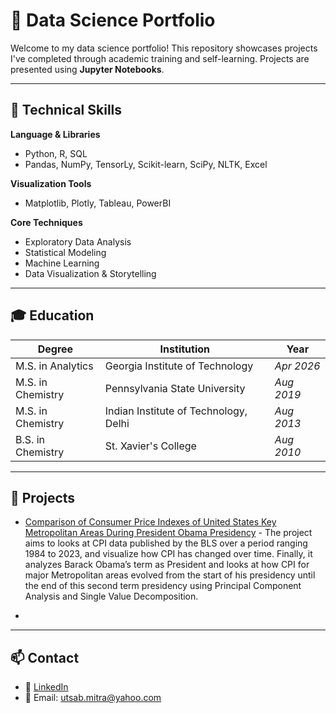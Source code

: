# 🧠 Data Science Portfolio

Welcome to my data science portfolio! This repository showcases projects I've completed through academic training and self-learning. Projects are presented using **Jupyter Notebooks**.

---

## 🧰 Technical Skills
**Language & Libraries**
- Python, R, SQL
- Pandas, NumPy, TensorLy, Scikit-learn, SciPy, NLTK, Excel

**Visualization Tools**
- Matplotlib, Plotly, Tableau, PowerBI

**Core Techniques**
- Exploratory Data Analysis
- Statistical Modeling
- Machine Learning
- Data Visualization & Storytelling

---

## 🎓 Education

| Degree                     | Institution                                | Year       |
|---------------------------|--------------------------------------------|------------|
| M.S. in Analytics         | Georgia Institute of Technology            | _Apr 2026_ |
| M.S. in Chemistry         | Pennsylvania State University              | _Aug 2019_ |
| M.S. in Chemistry         | Indian Institute of Technology, Delhi      | _Aug 2013_ |
| B.S. in Chemistry         | St. Xavier's College                       | _Aug 2010_ |

---

## 📂 Projects

- [Comparison of Consumer Price Indexes of United States Key Metropolitan Areas During President Obama Presidency](./CPI_UnitedStates/CPI_UnitedStates.ipynb) - The project aims to looks at CPI data published by the BLS over a period ranging 1984 to 2023, and visualize how CPI has changed over time. Finally, it analyzes Barack Obama’s term as President and looks at how CPI for major Metropolitan areas evolved from the start of his presidency until the end of this second term presidency using Principal Component Analysis and Single Value Decomposition.

- 
---

## 📫 Contact

- 💼 [LinkedIn](https://www.linkedin.com/in/utsab-mitra-768bb03a/)
- 📧 Email: utsab.mitra@yahoo.com
